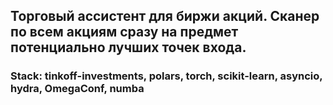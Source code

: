 ## Торговый ассистент для биржи акций. Сканер по всем акциям сразу на предмет потенциально лучших точек входа.

### Stack: tinkoff-investments, polars, torch, scikit-learn, asyncio, hydra, OmegaConf, numba
